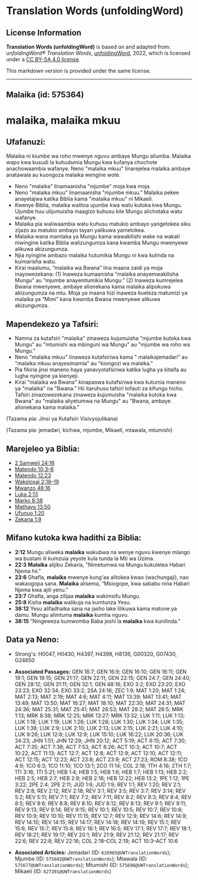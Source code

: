 # Translation Words (unfoldingWord)

## License Information

**Translation Words (unfoldingWord)** is based on and adapted from: _unfoldingWord® Translation Words_, [unfoldingWord](https://unfoldingword.org/utw), 2022, which is licensed under a [CC BY-SA 4.0 license](https://creativecommons.org/licenses/by-sa/4.0/legalcode.en).

This markdown version is provided under the same license.



--------------------------------

## Malaika (id: 575364)

malaika, malaika mkuu
=====================

Ufafanuzi:
----------

Malaika ni kiumbe wa roho mwenye nguvu ambaye Mungu aliumba. Malaika wapo kwa kusudi la kuhudumia Mungu kwa kufanya chochote anachowaambia wafanye. Neno "malaika mkuu" linarejelea malaika ambaye anatawala au kuongoza malaika wengine wote.

* Neno "malaika" linamaanisha "mjumbe" moja kwa moja.
* Neno "malaika mkuu" linamaanisha "mjumbe mkuu." Malaika pekee anayetajwa katika Biblia kama "malaika mkuu" ni Mikaeli.
* Kwenye Biblia, malaika walitoa ujumbe kwa watu kutoka kwa Mungu. Ujumbe huu ulijumuisha maagizo kuhusu kile Mungu alichotaka watu wafanye.
* Malaika pia waliwaambia watu kuhusu matukio ambayo yangetokea siku zijazo au matukio ambayo tayari yalikuwa yametokea.
* Malaika wana mamlaka ya Mungu kama wawakilishi wake na wakati mwingine katika Biblia walizungumza kana kwamba Mungu mwenyewe alikuwa akizungumza.
* Njia nyingine ambazo malaika hutumikia Mungu ni kwa kulinda na kuimarisha watu.
* Kirai maalumu, “malaika wa Bwana” lina maana zaidi ya moja inayowezekana: (1\) Inaweza kumaanisha “malaika anayemwakilisha Mungu” au “mjumbe anayemtumikia Mungu.” (2\) Inaweza kumrejelea Bwana mwenyewe, ambaye alionekana kama malaika alipokuwa akizungumza na mtu. Moja ya maana hizi inaweza kueleza matumizi ya malaika ya “Mimi” kana kwamba Bwana mwenyewe alikuwa akizungumza.

Mapendekezo ya Tafsiri:
-----------------------

* Namna za kutafsiri "malaika" zinaweza kujumuisha "mjumbe kutoka kwa Mungu" au "mtumishi wa mbinguni wa Mungu" au "mjumbe wa roho wa Mungu."
* Neno "malaika mkuu" linaweza kutafsiriwa kama " malaikajemadari" au "malaika mkuu anayesimamia" au "kiongozi wa malaika."
* Pia fikiria jinsi maneno haya yanavyotafsiriwa katika lugha ya kitaifa au lugha nyingine ya kienyeji.
* Kirai "malaika wa Bwana" kinapaswa kutafsiriwa kwa kutumia maneno ya "malaika" na "Bwana." Hii itaruhusu tafsiri tofauti za kifungu hicho. Tafsiri zinazowezekana zinaweza kujumuisha "malaika kutoka kwa Bwana" au "malaika aliyetumwa na Mungu" au "Bwana, ambaye alionekana kama malaika."

(Tazama pia: Jinsi ya Kutafsiri Visivyojulikana)

(Tazama pia: jemadari, kichwa, mjumbe, Mikaeli, mtawala, mtumishi)

Marejeleo ya Biblia:
--------------------

* [2 Samweli 24:16](https://ref.ly/2Sam24:16)
* [Matendo 10:3–6](https://ref.ly/Acts10:3-Acts10:6)
* [Matendo 12:23](https://ref.ly/Acts12:23)
* [Wakolosai 2:18–19](https://ref.ly/Col2:18-Col2:19)
* [Mwanzo 48:16](https://ref.ly/Gen48:16)
* [Luka 2:13](https://ref.ly/Luke2:13)
* [Marko 8:38](https://ref.ly/Mark8:38)
* [Mathayo 13:50](https://ref.ly/Matt13:50)
* [Ufunuo 1:20](https://ref.ly/Rev1:20)
* [Zekaria 1:9](https://ref.ly/Zech1:9)

Mifano kutoka kwa hadithi za Biblia:
------------------------------------

* **2:12** Mungu aliweka **malaika** wakubwa na wenye nguvu kwenye mlango wa bustani ili kumzuia yeyote kula tunda la Mti wa Uzima.
* **22:3** **Malaika** alijibu Zekaria, "Nimetumwa na Mungu kukuletea Habari Njema hii."
* **23:6** Ghafla, **malaika** mwenye kung'aa alitokea kwao (wachungaji), nao wakaogopa sana. **Malaika** alisema, “Msiogope, kwa sababu nina Habari Njema kwa ajili yenu.”
* **23:7** Ghafla, anga zilijaa **malaika** wakimsifu Mungu.
* **25:8** Kisha **malaika** walikuja na kumtunza Yesu.
* **38:12** Yesu alifadhaika sana na jasho lake lilikuwa kama matone ya damu. Mungu alimtuma **malaika** kumtia nguvu.
* **38:15** “Ningeweza kumwomba Baba jeshi la **malaika** kwa kunilinda.”

Data ya Neno:
-------------

* Strong's: H0047, H0430, H4397, H4398, H8136, G00320, G07430, G24650

* **Associated Passages:** GEN 16:7; GEN 16:9; GEN 16:10; GEN 16:11; GEN 19:1; GEN 19:15; GEN 21:17; GEN 22:11; GEN 22:15; GEN 24:7; GEN 24:40; GEN 28:12; GEN 31:11; GEN 32:1; GEN 48:16; EXO 3:2; EXO 23:20; EXO 23:23; EXO 32:34; EXO 33:2; 2SA 24:16; ZEC 1:9; MAT 1:20; MAT 1:24; MAT 2:13; MAT 2:19; MAT 4:6; MAT 4:11; MAT 13:39; MAT 13:41; MAT 13:49; MAT 13:50; MAT 16:27; MAT 18:10; MAT 22:30; MAT 24:31; MAT 24:36; MAT 25:31; MAT 25:41; MAT 26:53; MAT 28:2; MAT 28:5; MRK 1:13; MRK 8:38; MRK 12:25; MRK 13:27; MRK 13:32; LUK 1:11; LUK 1:13; LUK 1:18; LUK 1:19; LUK 1:26; LUK 1:28; LUK 1:30; LUK 1:34; LUK 1:35; LUK 1:38; LUK 2:9; LUK 2:10; LUK 2:13; LUK 2:15; LUK 2:21; LUK 4:10; LUK 9:26; LUK 12:8; LUK 12:9; LUK 15:10; LUK 16:22; LUK 20:36; LUK 24:23; JHN 1:51; JHN 12:29; JHN 20:12; ACT 5:19; ACT 6:15; ACT 7:30; ACT 7:35; ACT 7:38; ACT 7:53; ACT 8:26; ACT 10:3; ACT 10:7; ACT 10:22; ACT 11:13; ACT 12:7; ACT 12:8; ACT 12:9; ACT 12:10; ACT 12:11; ACT 12:15; ACT 12:23; ACT 23:8; ACT 23:9; ACT 27:23; ROM 8:38; 1CO 4:9; 1CO 6:3; 1CO 11:10; 1CO 13:1; 2CO 11:14; COL 2:18; 1TH 4:16; 2TH 1:7; 1TI 3:16; 1TI 5:21; HEB 1:4; HEB 1:5; HEB 1:6; HEB 1:7; HEB 1:13; HEB 2:2; HEB 2:5; HEB 2:7; HEB 2:9; HEB 2:16; HEB 12:22; HEB 13:2; 1PE 1:12; 1PE 3:22; 2PE 2:4; 2PE 2:11; JUD 1:6; JUD 1:9; REV 1:1; REV 1:20; REV 2:1; REV 2:8; REV 2:12; REV 2:18; REV 3:1; REV 3:5; REV 3:7; REV 3:14; REV 5:2; REV 5:11; REV 7:1; REV 7:2; REV 7:11; REV 8:2; REV 8:3; REV 8:4; REV 8:5; REV 8:6; REV 8:8; REV 8:10; REV 8:12; REV 8:13; REV 9:1; REV 9:11; REV 9:13; REV 9:14; REV 9:15; REV 10:1; REV 10:5; REV 10:7; REV 10:8; REV 10:9; REV 10:10; REV 11:15; REV 12:7; REV 12:9; REV 14:6; REV 14:9; REV 14:10; REV 14:15; REV 14:17; REV 14:18; REV 14:19; REV 15:1; REV 15:6; REV 15:7; REV 15:8; REV 16:1; REV 16:5; REV 17:1; REV 17:7; REV 18:1; REV 18:21; REV 19:17; REV 20:1; REV 21:9; REV 21:12; REV 21:17; REV 22:6; REV 22:8; REV 22:16; COL 2:18–COL 2:19; ACT 10:3–ACT 10:6
* **Associated Articles:** Jemadari (ID: `626965@UWTranslationWords`); Mjumbe (ID: `575602@UWTranslationWords`); Mtawala (ID: `575677@UWTranslationWords`); Mtumishi (ID: `575696@UWTranslationWords`); Mikaeli (ID: `627201@UWTranslationWords`)


